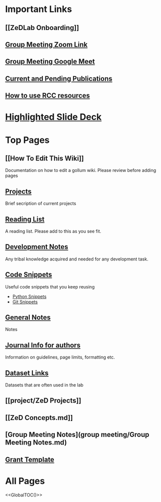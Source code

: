 # Important Links
## [[ZeDLab Onboarding]]
## [Group Meeting Zoom Link](https://uchicagomedicine.zoom.us/j/93466313522?pwd=WG52L3hQREZNbnRCMENET3lrYWNVUT09)
## [Group Meeting Google Meet](https://meet.google.com/pxo-ctid-emj)
## [Current and Pending Publications](https://zed.uchicago.edu/data/pub_drafts_/)
## [How to use RCC resources](/How%20To%20Use%20RCC%20Resources%3A%20The%20Quick%20Start%20Guide.md)

# [Highlighted Slide Deck](https://slides.com/ishanuchattopadhyay/bigdata4smallminds)



# Top Pages

## [[How To Edit This Wiki]]

Documentation on how to edit a gollum wiki. Please review before adding pages

## [Projects](project/Readme.md)

Brief secription of current projects

## [Reading List](reading/Readme.md)

A reading list. Please add to this as you see fit.

## [Development Notes](development/Readme.md)

Any tribal knowledge acquired and needed for any development task.

## [Code Snippets](methods/Readme.md)

Useful code snippets that you keep reusing

+ [Python Snippets](/methods/Python%20Snippets.md)
+ [Git Snippets](/methods/Git%20Snippets.md)

## [General Notes](notes/Readme.md)

Notes

## [Journal Info for authors](journals/Readme.md)

Information on guidelines, page limits, formatting etc.

## [Dataset Links](datasets/data.md)

Datasets that are often used in the lab


##  [[project/ZeD Projects]]
##  [[ZeD Concepts.md]]
## [Group Meeting Notes](group meeting/Group Meeting Notes.md)

## [Grant Template](/uploads/grant_example.tgz)

# All Pages

<<GlobalTOC()>>
